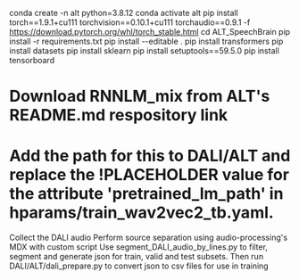 conda create -n alt python=3.8.12
conda activate alt
pip install torch==1.9.1+cu111 torchvision==0.10.1+cu111 torchaudio==0.9.1 -f https://download.pytorch.org/whl/torch_stable.html
cd ALT_SpeechBrain
pip install -r requirements.txt
pip install --editable .
pip install transformers
pip install datasets
pip install sklearn
pip install setuptools==59.5.0
pip install tensorboard

# Download RNNLM_mix from ALT's README.md respository link
# Add the path for this to DALI/ALT and replace the !PLACEHOLDER value for the attribute 'pretrained_lm_path' in hparams/train_wav2vec2_tb.yaml.

Collect the DALI audio
Perform source separation using audio-processing's MDX with custom script
Use segment_DALI_audio_by_lines.py to filter, segment and generate json for train, valid and test subsets.
Then run DALI/ALT/dali_prepare.py to convert json to csv files for use in training